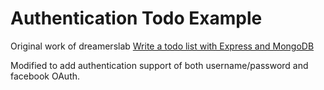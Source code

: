 # Authentication Todo Example

Original work of dreamerslab [Write a todo list with Express and MongoDB](http://dreamerslab.com/blog/en/write-a-todo-list-with-express-and-mongodb/)

Modified to add authentication support of both username/password and facebook OAuth.
